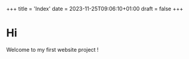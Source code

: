 +++
title = 'Index'
date = 2023-11-25T09:06:10+01:00
draft = false
+++
# Hi
Welcome to my first website project !
